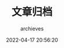 ---
title: 文章归档
aside: false
translate_title: archieves
subtitle: archieves
date: 2022-04-17 20:56:20
permalink: /archieves/
description: IOGL文章归档
type: archieves
comments: false
---